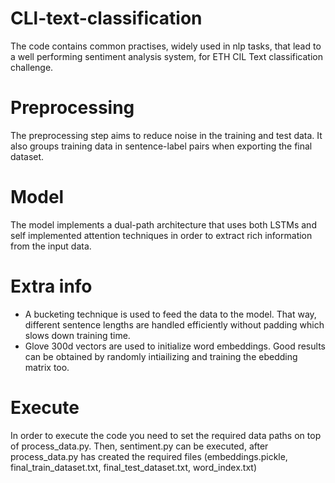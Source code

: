 # CLl-text-classification
The code contains common practises, widely used in nlp tasks, that lead to a well performing sentiment analysis system, for ETH CIL Text classification challenge.

# Preprocessing
The preprocessing step aims to reduce noise in the training and test data. It also groups training data in sentence-label pairs when exporting the final dataset.

# Model 
The model implements a dual-path architecture that uses both LSTMs and self implemented attention techniques in order to extract rich information from the input data.

# Extra info
* A bucketing technique is used to feed the data to the model. That way, different sentence lengths are handled efficiently without padding which slows down training time. 
* Glove 300d vectors are used to initialize word embeddings. Good results can be obtained by randomly intiailizing and training the ebedding matrix too.

# Execute
In order to execute the code you need to set the required data paths on top of process_data.py. Then, sentiment.py can be executed, after process_data.py has created the required files (embeddings.pickle, final_train_dataset.txt, final_test_dataset.txt, word_index.txt)
